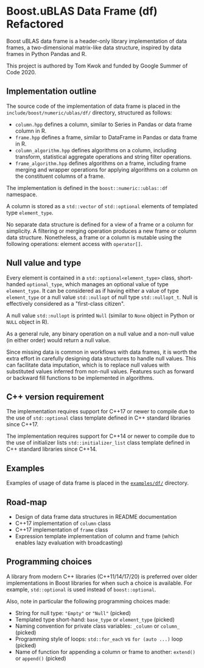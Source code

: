 # Boost.uBLAS Data Frame (df) Refactored

Boost uBLAS data frame is a header-only library implementation of data frames, a two-dimensional matrix-like data structure, inspired by data frames in Python Pandas and R.

This project is authored by Tom Kwok and funded by Google Summer of Code 2020.

## Implementation outline

The source code of the implementation of data frame is placed in the `include/boost/numeric/ublas/df/` directory, structured as follows:
* `column.hpp` defines a column, similar to Series in Pandas or data frame column in R.
* `frame.hpp` defines a frame, similar to DataFrame in Pandas or data frame in R.
* `column_algorithm.hpp` defines algorithms on a column, including transform, statistical aggregate operations and string filter operations.
* `frame_algorithm.hpp` defines algorithms on a frame, including frame merging and wrapper operations for applying algorithms on a column on the constituent columns of a frame.

The implementation is defined in the `boost::numeric::ublas::df` namespace. 

A column is stored as a `std::vector` of `std::optional` elements of templated type `element_type`.

No separate data structure is defined for a view of a frame or a column for simplicity. A filtering or merging operation produces a new frame or column data structure. Nonetheless, a frame or a column is mutable using the following operations: element access with `operator[]`.

## Null value and type

Every element is contained in a `std::optional<element_type>` class, short-handed `optional_type`, which manages an optional value of type `element_type`. It can be considered as if having either a value of type `element_type` or a null value `std::nullopt` of null type `std::nullopt_t`. Null is effectively considered as a "first-class citizen".

A null value `std::nullopt` is printed `Null` (similar to `None` object in Python or `NULL` object in R).

As a general rule, any binary operation on a null value and a non-null value (in either order) would return a null value.

Since missing data is common in workflows with data frames, it is worth the extra effort in carefully designing data structures to handle null values. This can facilitate data imputation, which is to replace null values with substituted values inferred from non-null values. Features such as forward or backward fill functions to be implemented in algorithms.

## C++ version requirement

The implementation requires support for C++17 or newer to compile due to the use of `std::optional` class template defined in C++ standard libraries since C++17.

The implementation requires support for C++14 or newer to compile due to the use of initializer lists `std::initializer_list` class template defined in C++ standard libraries since C++14.

## Examples

Examples of usage of data frame is placed in the [`examples/df/`](../../../../../examples/df/) directory.

## Road-map

* Design of data frame data structures in README documentation
* C++17 implementation of `column` class
* C++17 implementation of `frame` class
* Expression template implementation of column and frame (which enables lazy evaluation with broadcasting)

## Programming choices

A library from modern C++ libraries (C++11/14/17/20) is preferred over older implementations in Boost libraries for when such a choice is available. For example, `std::optional` is used instead of `boost::optional`.

Also, note in particular the following programming choices made:

* String for null type: `"Empty"` or `"Null"` (picked)
* Templated type short-hand: `base_type` or `element_type` (picked)
* Naming convention for private class variables: `_column` or `column_` (picked)
* Programming style of loops: `std::for_each` vs `for (auto ...)` loop (picked) 
* Name of function for appending a column or frame to another: `extend()` or `append()` (picked)

